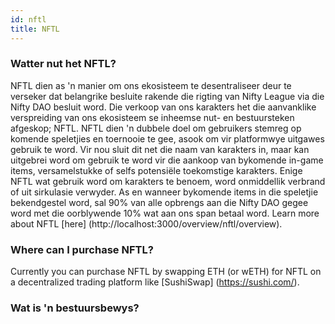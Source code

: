 ```yaml
---
id: nftl
title: NFTL
---
```


### Watter nut het NFTL?

NFTL dien as 'n manier om ons ekosisteem te desentraliseer deur te verseker dat belangrike besluite rakende die rigting van Nifty League via die Nifty DAO besluit word. Die verkoop van ons karakters het die aanvanklike verspreiding van ons ekosisteem se inheemse nut- en bestuursteken afgeskop; NFTL. NFTL dien 'n dubbele doel om gebruikers stemreg op komende speletjies en toernooie te gee, asook om vir platformwye uitgawes gebruik te word. Vir nou sluit dit net die naam van karakters in, maar kan uitgebrei word om gebruik te word vir die aankoop van bykomende in-game items, versamelstukke of selfs potensiële toekomstige karakters. Enige NFTL wat gebruik word om karakters te benoem, word onmiddellik verbrand of uit sirkulasie verwyder. As en wanneer bykomende items in die speletjie bekendgestel word, sal 90% van alle opbrengs aan die Nifty DAO gegee word met die oorblywende 10% wat aan ons span betaal word. Learn more about NFTL \[here\] (http://localhost:3000/overview/nftl/overview).

### Where can I purchase NFTL?

Currently you can purchase NFTL by swapping ETH (or wETH) for NFTL on a decentralized trading platform like \[SushiSwap\] (https://sushi.com/).

### Wat is 'n bestuursbewys?
